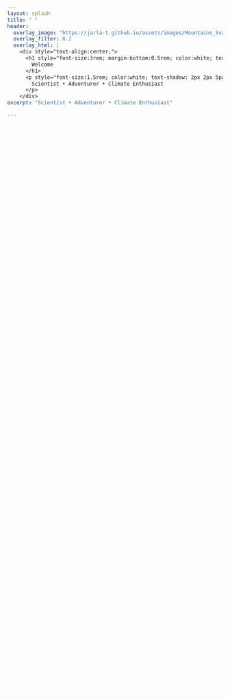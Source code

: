 ```yaml
---
layout: splash
title: " "
header:
  overlay_image: "https://jarla-t.github.io/assets/images/Mountains_Svalbard.JPG"
  overlay_filter: 0.2
  overlay_html: |
    <div style="text-align:center;">
      <h1 style="font-size:3rem; margin-bottom:0.5rem; color:white; text-shadow: 2px 2px 5px rgba(0,0,0,0.5);">
        Welcome
      </h1>
      <p style="font-size:1.5rem; color:white; text-shadow: 2px 2px 5px rgba(0,0,0,0.5);">
        Scientist • Adventurer • Climate Enthusiast
      </p>
    </div>
excerpt: "Scientist • Adventurer • Climate Enthusiast"

---
```



<!--<br style="line-height: 3em;">-->
<!--Welcome! I’m a scientist fascinated by how technology and nature intersect.  
On this site, you’ll find my research, publications, and CV — but also my personal projects and photography.-->

<div style="display: flex; flex-wrap: wrap; gap: 20px; margin-top: 2rem;">

  <a href="/research/" style="flex: 1 1 300px; 
       position: relative; 
       color: white; 
       text-decoration: none; 
       border-radius: 8px; 
       overflow: hidden; 
       aspect-ratio: 1 / 1;
       min-width: 280px; ;">

    <img src="https://jarla-t.github.io/assets/images/research-icon.png" 
         alt="Research" 
         style="position: absolute; 
                top: 0; left: 0; 
                width: 100%; height: 100%; 
                object-fit: cover; 
                filter: brightness(0.6);">

    <div style="position: relative; 
                z-index: 1; 
                padding: 15px; 
                height: 100%; 
                display: flex; 
                flex-direction: column; 
                justify-content: center; 
                background: rgba(0,0,0,0.3);">
      <h3 style="margin: 0 0 0.5rem;">Research</h3>
      <p style="margin: 0;">Perovskites, solar cells, and climate-related materials science.</p>
    </div>

  </a>

  <a href="/hobbies/" style="flex: 1 1 300px; 
       position: relative; 
       color: white; 
       text-decoration: none; 
       border-radius: 8px; 
       overflow: hidden; 
       aspect-ratio: 1 / 1;
       min-width: 280px; ;">

    <img src="https://jarla-t.github.io/assets/images/hobbies-icon.png" 
         alt="Hobbies" 
         style="position: absolute; 
                top: 0; left: 0; 
                width: 100%; height: 100%; 
                object-fit: cover; 
                filter: brightness(0.6);">

    <div style="position: relative; 
                z-index: 1; 
                padding: 15px; 
                height: 100%; 
                display: flex; 
                flex-direction: column; 
                justify-content: center; 
                background: rgba(0,0,0,0.3);">
      <h3 style="margin: 0 0 0.5rem;">Hobbies</h3>
      <p style="margin: 0;">Arctic exploration, climate change stories, outdoor adventures.</p>
    </div>

  </a>

  <a href="/photography/" style="flex: 1 1 300px; 
       position: relative; 
       color: white; 
       text-decoration: none; 
       border-radius: 8px; 
       overflow: hidden; 
       aspect-ratio: 1 / 1;
       min-width: 280px; ;">

    <img src="https://jarla-t.github.io/assets/images/photography-icon.png" 
         alt="Photography" 
         style="position: absolute; 
                top: 0; left: 0; 
                width: 100%; height: 100%; 
                object-fit: cover; 
                filter: brightness(0.6);">

    <div style="position: relative; 
                z-index: 1; 
                padding: 15px; 
                height: 100%; 
                display: flex; 
                flex-direction: column; 
                justify-content: center; 
                background: rgba(0,0,0,0.3);
                text-align: center;">
      <h3 style="margin: 0 0 0.5rem;">Photography</h3>
      <p style="margin: 0;">Capturing the beauty of nature and life in the Arctic.</p>
    </div>

  </a>

</div>


